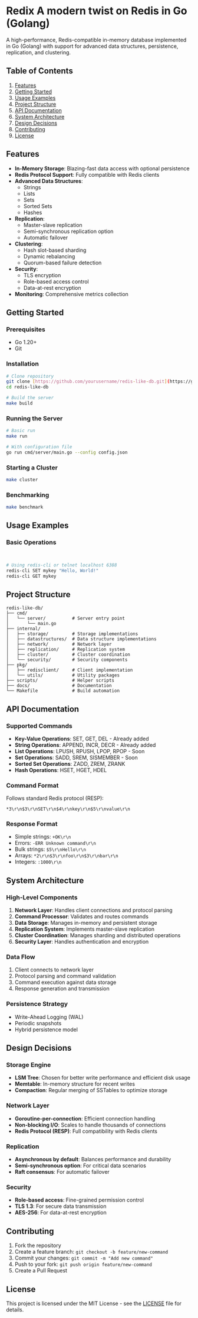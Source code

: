 # Redix A modern twist on Redis in Go (Golang)

A high-performance, Redis-compatible in-memory database implemented in Go (Golang) with support for advanced data structures, persistence, replication, and clustering.

## Table of Contents
1. [Features](#features)
2. [Getting Started](#getting-started)
3. [Usage Examples](#usage-examples)
4. [Project Structure](#project-structure)
5. [API Documentation](#api-documentation)
6. [System Architecture](#system-architecture)
7. [Design Decisions](#design-decisions)
8. [Contributing](#contributing)
9. [License](#license)

## Features

- **In-Memory Storage**: Blazing-fast data access with optional persistence
- **Redis Protocol Support**: Fully compatible with Redis clients
- **Advanced Data Structures**:
  - Strings
  - Lists
  - Sets
  - Sorted Sets
  - Hashes
- **Replication**:
  - Master-slave replication
  - Semi-synchronous replication option
  - Automatic failover
- **Clustering**:
  - Hash slot-based sharding
  - Dynamic rebalancing
  - Quorum-based failure detection
- **Security**:
  - TLS encryption
  - Role-based access control
  - Data-at-rest encryption
- **Monitoring**: Comprehensive metrics collection

## Getting Started

### Prerequisites
- Go 1.20+
- Git

### Installation

```bash
# Clone repository
git clone [https://github.com/yourusername/redis-like-db.git](https://github.com/TejasSathe010/Redix-A-modern-twist-on-Redis)
cd redis-like-db

# Build the server
make build
```

### Running the Server

```bash
# Basic run
make run

# With configuration file
go run cmd/server/main.go --config config.json
```

### Starting a Cluster

```bash
make cluster
```

### Benchmarking

```bash
make benchmark
```

## Usage Examples

### Basic Operations

```bash


# Using redis-cli or telnet localhost 6388
redis-cli SET mykey "Hello, World!"
redis-cli GET mykey
```

## Project Structure

```
redis-like-db/
├── cmd/
│   └── server/          # Server entry point
│       └── main.go
├── internal/
│   ├── storage/         # Storage implementations
│   ├── datastructures/  # Data structure implementations
│   ├── network/         # Network layer
│   ├── replication/     # Replication system
│   ├── cluster/         # Cluster coordination
│   └── security/        # Security components
├── pkg/
│   ├── redisclient/     # Client implementation
│   └── utils/           # Utility packages
├── scripts/             # Helper scripts
├── docs/                # Documentation
└── Makefile             # Build automation
```

## API Documentation

### Supported Commands

- **Key-Value Operations**: SET, GET, DEL - Already added
- **String Operations**: APPEND, INCR, DECR - Already added
- **List Operations**: LPUSH, RPUSH, LPOP, RPOP - Soon
- **Set Operations**: SADD, SREM, SISMEMBER - Soon
- **Sorted Set Operations**: ZADD, ZREM, ZRANK
- **Hash Operations**: HSET, HGET, HDEL

### Command Format

Follows standard Redis protocol (RESP):
```
*3\r\n$3\r\nSET\r\n$4\r\nkey\r\n$5\r\nvalue\r\n
```

### Response Format

- Simple strings: `+OK\r\n`
- Errors: `-ERR Unknown command\r\n`
- Bulk strings: `$5\r\nHello\r\n`
- Arrays: `*2\r\n$3\r\nfoo\r\n$3\r\nbar\r\n`
- Integers: `:1000\r\n`

## System Architecture

### High-Level Components

1. **Network Layer**: Handles client connections and protocol parsing
2. **Command Processor**: Validates and routes commands
3. **Data Storage**: Manages in-memory and persistent storage
4. **Replication System**: Implements master-slave replication
5. **Cluster Coordination**: Manages sharding and distributed operations
6. **Security Layer**: Handles authentication and encryption

### Data Flow

1. Client connects to network layer
2. Protocol parsing and command validation
3. Command execution against data storage
4. Response generation and transmission

### Persistence Strategy

- Write-Ahead Logging (WAL)
- Periodic snapshots
- Hybrid persistence model

## Design Decisions

### Storage Engine

- **LSM Tree**: Chosen for better write performance and efficient disk usage
- **Memtable**: In-memory structure for recent writes
- **Compaction**: Regular merging of SSTables to optimize storage

### Network Layer

- **Goroutine-per-connection**: Efficient connection handling
- **Non-blocking I/O**: Scales to handle thousands of connections
- **Redis Protocol (RESP)**: Full compatibility with Redis clients

### Replication

- **Asynchronous by default**: Balances performance and durability
- **Semi-synchronous option**: For critical data scenarios
- **Raft consensus**: For automatic failover

### Security

- **Role-based access**: Fine-grained permission control
- **TLS 1.3**: For secure data transmission
- **AES-256**: For data-at-rest encryption

## Contributing

1. Fork the repository
2. Create a feature branch: `git checkout -b feature/new-command`
3. Commit your changes: `git commit -m "Add new command"`
4. Push to your fork: `git push origin feature/new-command`
5. Create a Pull Request

## License

This project is licensed under the MIT License - see the [LICENSE](LICENSE) file for details.
